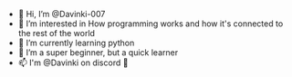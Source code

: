 - 👋 Hi, I’m @Davinki-007
- 👀 I’m interested in How programming works and how it's connected to the rest of the world
- 🌱 I’m currently learning python
- 💞️ I’m a super beginner, but a quick learner
- 📫 I'm @Davinki on discord 🤗

<!---
Davinki-007/Davinki-007 is a ✨ special ✨ repository because its `README.md` (this file) appears on your GitHub profile.
You can click the Preview link to take a look at your changes.
--->
